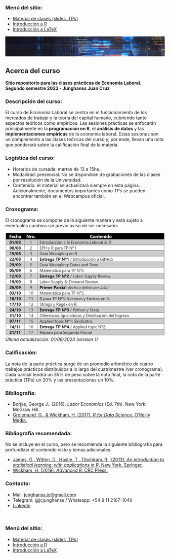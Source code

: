 ### Menú del sitio: 
- [Material de clases (slides, TPs)](./material.md)
- [Introducción a R](./intro-r.md)
- [Introducción a LaTeX](./intro-latex.md)

![Header](https://raw.githubusercontent.com/junghanss/junghanss.github.io/main/docs/images/header-image.jpg)

## Acerca del curso
**Sitio repositorio para las clases prácticas de Economía Laboral.**<br>
**Segundo semestre 2023 - Junghanss Juan Cruz**

### Descripción del curso:
El curso de Economía Laboral se centra en el funcionamiento de los mercados de trabajo y la teoría del capital humano, cubriendo tanto aspectos teóricos como empíricos. Las sesiones prácticas se enfocarán principalmente en la **programación en R**, el **análisis de datos** y las **implementaciones empíricas** de la economía laboral. Estas sesiones son un complemento a las clases teóricas del curso y, por ende, llevan una nota que ponderará sobre la calificación final de la materia.


### Logística del curso:
- Horarios de cursada: martes de 13 a 15hs. 
- Modalidad: presencial. No se dispondrán de grabaciones de las clases por resolución de la Universidad.
- Contenido: el material se actualizará siempre en esta página. Adicionalmente, documentos importantes como TPs se pueden encontrar también en el Webcampus oficial.


### Cronograma:
El cronograma se compone de la siguiente manera y está sujeto a eventuales cambios sin previo aviso de ser necesario:

![Cronograma Version 1](https://raw.githubusercontent.com/junghanss/junghanss.github.io/main/docs/images/Cronograma_1.png)
_Última actualización: 01/08/2023 (versión 1)_


### Calificación:
La nota de la parte práctica surge de un promedio aritmético de cuatro trabajos prácticos distribuidos a lo largo del cuatrimestre (ver cronograma). Cada parcial
tendrá un 35% de peso sobre la nota final, la nota de la parte práctica (TPs) un 20% y las presentaciones un 10%.


### Bibliografía:

- Borjas, George J.. (2016). _Labor Economics_ (Ed. 7th). New York: McGraw Hill.
- [Grolemund, G., & Wickham, H. (2017). _R for Data Science_. O’Reilly Media.](https://r4ds.had.co.nz/index.html)

### Bibliografía recomendada:

No se incluye en el curso, pero se recomienda la siguiente bibliografía para profundizar el contenido visto y temas adicionales:
- [James, G., Witten, D., Hastie, T., Tibshirani, R., (2013). _An introduction to statistical learning: with applications in R_. New York. Springer.](https://www.statlearning.com/)
- [Wickham, H. (2019). _Advanced R_. CRC Press.](https://adv-r.hadley.nz/)

### Contacto:
- Mail: [junghanss.jc@gmail.com](mailto:junghanss.jc@gmail.com)
- Telegram: @jcjunghanss / Whatsapp: +54 9 11 2167-1040
- [LinkedIn](https://www.linkedin.com/in/junghanss-juan/)

&nbsp;
&nbsp;

### Menú del sitio: 
- [Material de clases (slides, TPs)](./material.md)
- [Introducción a R](./intro-r.md)
- [Introducción a LaTeX](./intro-latex.md)


